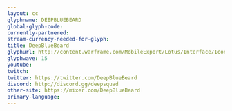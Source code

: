 ```yaml
---
layout: cc
glyphname: DEEPBLUEBEARD
global-glyph-code: 
currently-partnered: 
stream-currency-needed-for-glyph: 
title: DeepBlueBeard
glyphurl: http://content.warframe.com/MobileExport/Lotus/Interface/Icons/Player/ContentCreators/DeepBlueBeard.png
glyphwave: 15
youtube: 
twitch: 
twitter: https://twitter.com/DeepBlueBeard
discord: http://discord.gg/deepsquad
other-site: https://mixer.com/DeepBlueBeard
primary-language: 
---
```



